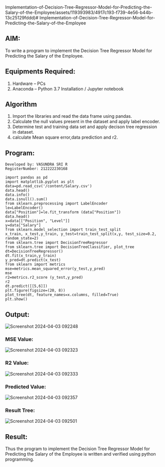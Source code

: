 Implementation-of-Decision-Tree-Regressor-Model-for-Predicting-the-Salary-of-the-Employee/assets/119393983/4917c193-f739-4e56-b44b-13c25129fddd)# Implementation-of-Decision-Tree-Regressor-Model-for-Predicting-the-Salary-of-the-Employee

## AIM:
To write a program to implement the Decision Tree Regressor Model for Predicting the Salary of the Employee.

## Equipments Required:
1. Hardware – PCs
2. Anaconda – Python 3.7 Installation / Jupyter notebook

## Algorithm
1. Import the libraries and read the data frame using pandas.
2. Calculate the null values present in the dataset and apply label encoder.
3. Determine test and training data set and apply decison tree regression in dataset.
4. calculate Mean square error,data prediction and r2.

## Program:
```
Developed by: VASUNDRA SRI R
RegisterNumber: 212222230168 
```
```
import pandas as pd
import matplotlib.pyplot as plt
data=pd.read_csv('/content/Salary.csv')
data.head()
data.info()
data.isnull().sum()
from sklearn.preprocessing import LabelEncoder
le=LabelEncoder()
data["Position"]=le.fit_transform (data["Position"])
data.head()
x=data[["Position", "Level"]]
y=data["Salary"]
from sklearn.model_selection import train_test_split
x_train, x_test,y_train, y_test=train_test_split(x,y, test_size=0.2, random_state=2)
from sklearn.tree import DecisionTreeRegressor
from sklearn.tree import DecisionTreeClassifier, plot_tree
dt=DecisionTreeRegressor()
dt.fit(x_train,y_train)
y_pred=dt.predict(x_test)
from sklearn import metrics
mse=metrics.mean_squared_error(y_test,y_pred)
mse
r2=metrics.r2_score (y_test,y_pred)
r2
dt.predict([[5,6]])
plt.figure(figsize=(20, 8))
plot_tree(dt, feature_names=x.columns, filled=True)
plt.show()
```
## Output:
![Screenshot 2024-04-03 092248](https://github.com/vasundrasriravi/Implementation-of-Decision-Tree-Regressor-Model-for-Predicting-the-Salary-of-the-Employee/assets/119393983/792faadb-7dee-4515-a14f-ad80017974b1)

### MSE Value:
![Screenshot 2024-04-03 092323](https://github.com/vasundrasriravi/Implementation-of-Decision-Tree-Regressor-Model-for-Predicting-the-Salary-of-the-Employee/assets/119393983/c3ebf2f4-8be2-4839-b181-bffe2c74b632)

### R2 Value:
![Screenshot 2024-04-03 092333](https://github.com/vasundrasriravi/Implementation-of-Decision-Tree-Regressor-Model-for-Predicting-the-Salary-of-the-Employee/assets/119393983/caf36175-d411-4013-b6a1-c6e0e80b43ff)

### Predicted Value:
![Screenshot 2024-04-03 092357](https://github.com/vasundrasriravi/Implementation-of-Decision-Tree-Regressor-Model-for-Predicting-the-Salary-of-the-Employee/assets/119393983/24c4589b-33a6-44b2-b2eb-5aea4362976b)

### Result Tree:
![Screenshot 2024-04-03 092501](https://github.com/vasundrasriravi/Implementation-of-Decision-Tree-Regressor-Model-for-Predicting-the-Salary-of-the-Employee/assets/119393983/0daa26ca-dca9-4dd9-b322-168dcd857037)

## Result:
Thus the program to implement the Decision Tree Regressor Model for Predicting the Salary of the Employee is written and verified using python programming.
